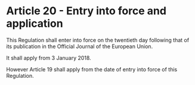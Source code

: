 # Article 20 - Entry into force and application


This Regulation shall enter into force on the twentieth day following that of its publication in the Official Journal of the European Union.

It shall apply from 3 January 2018.

However Article 19 shall apply from the date of entry into force of this Regulation.
